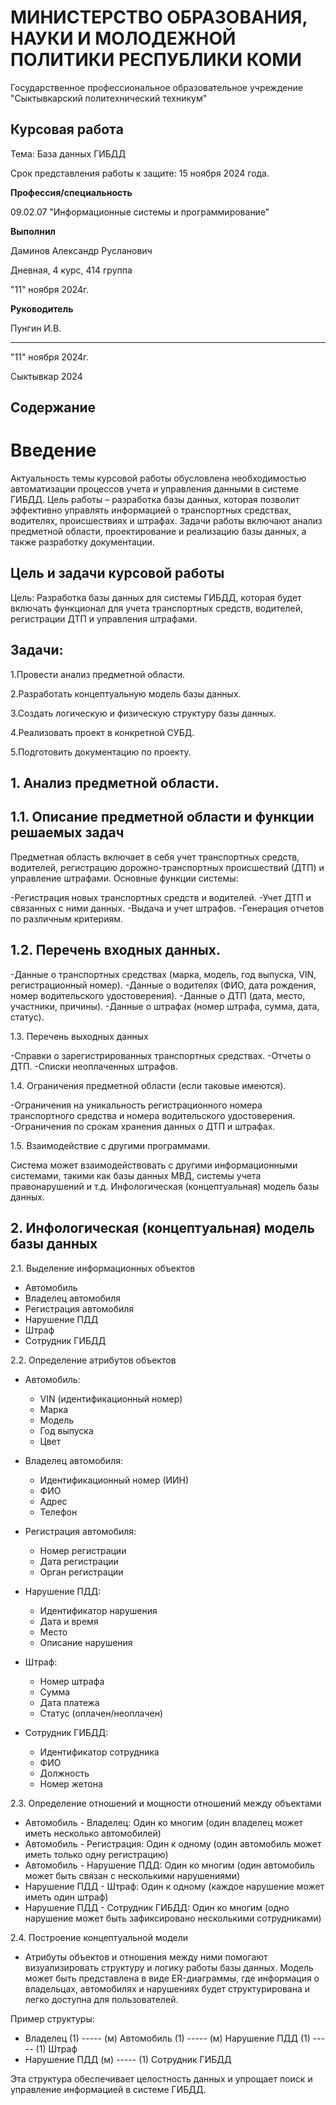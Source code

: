 # МИНИСТЕРСТВО ОБРАЗОВАНИЯ, НАУКИ И МОЛОДЕЖНОЙ ПОЛИТИКИ РЕСПУБЛИКИ КОМИ

Государственное профессиональное образовательное учреждение "Сыктывкарский политехнический техникум"

## Курсовая работa

Тема: База данных ГИБДД

 Срок представления работы к защите: 15 ноября 2024 года. 

**Профессия/специальность**

09.02.07 "Информационные системы и программирование" 

**Выполнил**

Даминов Александр Русланович

Дневная, 4 курс, 414 группа

"11" ноября 2024г.

**Руководитель**

Пунгин И.В.

______________________________________________
"11" ноября 2024г.

Сыктывкар 2024

## Содержание 
# Введение
Актуальность темы курсовой работы обусловлена необходимостью автоматизации процессов учета и управления данными в системе ГИБДД. Цель работы – разработка базы данных, которая позволит эффективно управлять информацией о транспортных средствах, водителях, происшествиях и штрафах. Задачи работы включают анализ предметной области, проектирование и реализацию базы данных, а также разработку документации.
## Цель и задачи курсовой работы

Цель: Разработка базы данных для системы ГИБДД, которая будет включать функционал для учета транспортных средств, водителей, регистрации ДТП и управления штрафами.
## Задачи:

   1.Провести анализ предметной области.
   
   2.Разработать концептуальную модель базы данных.
  
  3.Создать логическую и физическую структуру базы данных.
  
  4.Реализовать проект в конкретной СУБД.
  
  5.Подготовить документацию по проекту.

 ## 1. Анализ предметной области.
 ## 1.1. Описание предметной области и функции решаемых задач

 Предметная область включает в себя учет транспортных средств, водителей, регистрацию дорожно-транспортных происшествий (ДТП) и управление штрафами. Основные функции системы:

  -Регистрация новых транспортных средств и водителей.
  -Учет ДТП и связанных с ними данных.
  -Выдача и учет штрафов.
  -Генерация отчетов по различным критериям.

 ## 1.2. Перечень входных данных.
 
  -Данные о транспортных средствах (марка, модель, год выпуска, VIN, регистрационный номер).
  -Данные о водителях (ФИО, дата рождения, номер водительского удостоверения).
  -Данные о ДТП (дата, место, участники, причины).
  -Данные о штрафах (номер штрафа, сумма, дата, статус).


1.3. Перечень выходных данных

  -Справки о зарегистрированных транспортных средствах.
  -Отчеты о ДТП.
  -Списки неоплаченных штрафов.

1.4. Ограничения предметной области (если таковые имеются).

  -Ограничения на уникальность регистрационного номера транспортного средства и номера водительского удостоверения.
  -Ограничения по срокам хранения данных о ДТП и штрафах.

1.5. Взаимодействие с другими программами.

Система может взаимодействовать с другими информационными системами, такими как базы данных МВД, системы учета правонарушений и т.д.
Инфологическая (концептуальная) модель базы данных.

## 2. Инфологическая (концептуальная) модель базы данных  

2.1. Выделение информационных объектов  
- Автомобиль  
- Владелец автомобиля  
- Регистрация автомобиля  
- Нарушение ПДД  
- Штраф  
- Сотрудник ГИБДД  

2.2. Определение атрибутов объектов  
- Автомобиль: 
  - VIN (идентификационный номер)
  - Марка
  - Модель
  - Год выпуска
  - Цвет

- Владелец автомобиля: 
  - Идентификационный номер (ИИН)
  - ФИО
  - Адрес
  - Телефон

- Регистрация автомобиля: 
  - Номер регистрации
  - Дата регистрации
  - Орган регистрации

- Нарушение ПДД: 
  - Идентификатор нарушения
  - Дата и время
  - Место
  - Описание нарушения

- Штраф: 
  - Номер штрафа
  - Сумма
  - Дата платежа
  - Статус (оплачен/неоплачен)

- Сотрудник ГИБДД: 
  - Идентификатор сотрудника
  - ФИО
  - Должность
  - Номер жетона

2.3. Определение отношений и мощности отношений между объектами  
- Автомобиль - Владелец: Один ко многим (один владелец может иметь несколько автомобилей)  
- Автомобиль - Регистрация: Один к одному (один автомобиль может иметь только одну регистрацию)  
- Автомобиль - Нарушение ПДД: Один ко многим (один автомобиль может быть связан с несколькими нарушениями)  
- Нарушение ПДД - Штраф: Один к одному (каждое нарушение может иметь один штраф)  
- Нарушение ПДД - Сотрудник ГИБДД: Один ко многим (одно нарушение может быть зафиксировано несколькими сотрудниками)  

2.4. Построение концептуальной модели  
- Атрибуты объектов и отношения между ними помогают визуализировать структуру и логику работы базы данных. Модель может быть представлена в виде ER-диаграммы, где информация о владельцах, автомобилях и нарушениях будет структурирована и легко доступна для пользователей.  

Пример структуры:  
- Владелец (1) ----- (м) Автомобиль (1) ----- (м) Нарушение ПДД (1) ----- (1) Штраф  
- Нарушение ПДД (м) ----- (1) Сотрудник ГИБДД  

Эта структура обеспечивает целостность данных и упрощает поиск и управление информацией в системе ГИБДД.

